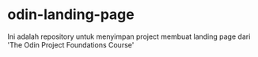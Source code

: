 # odin-landing-page
Ini adalah repository untuk menyimpan project membuat landing page dari 'The Odin Project Foundations Course'
